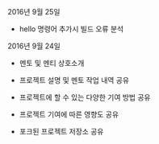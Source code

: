 2016년 9월 25일
- hello 명령어 추가시 빌드 오류 분석

2016년 9월 24일

- 멘토 및 멘티 상호소개

- 프로젝트 설명 및 멘토 작업 내역 공유

- 프로젝트에 할 수 있는 다양한 기여 방법 공유

- 프로젝트 기여에 따른 영향도 공유

- 포크된 프로젝트 저장소 공유

